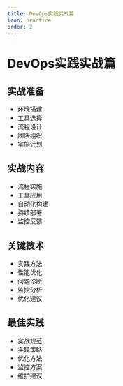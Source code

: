 ```yaml
---
title: DevOps实践实战篇
icon: practice
order: 2
---
```


# DevOps实践实战篇

## 实战准备
- 环境搭建
- 工具选择
- 流程设计
- 团队组织
- 实施计划

## 实战内容
- 流程实施
- 工具应用
- 自动化构建
- 持续部署
- 监控反馈

## 关键技术
- 实践方法
- 性能优化
- 问题诊断
- 监控分析
- 优化建议

## 最佳实践
- 实战规范
- 实现策略
- 优化方法
- 监控方案
- 维护建议
